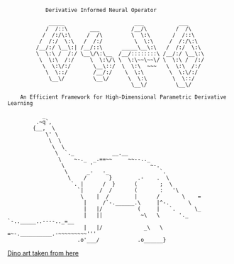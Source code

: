 				Derivative Informed Neural Operator

			     _____                      ___           ___     
			    /  /::\       ___          /__/\         /  /\    
			   /  /:/\:\     /  /\         \  \:\       /  /::\   
			  /  /:/  \:\   /  /:/          \  \:\     /  /:/\:\  
			 /__/:/ \__\:| /__/::\      _____\__\:\   /  /:/  \:\ 
			 \  \:\ /  /:/ \__\/\:\__  /__/::::::::\ /__/:/ \__\:\
			  \  \:\  /:/     \  \:\/\ \  \:\~~\~~\/ \  \:\ /  /:/
			   \  \:\/:/       \__\::/  \  \:\  ~~~   \  \:\  /:/ 
			    \  \::/        /__/:/    \  \:\        \  \:\/:/  
			     \__\/         \__\/      \  \:\        \  \::/   
			                               \__\/         \__\/    

		An Efficient Framework for High-Dimensional Parametric Derivative Learning

			   _
			 .~q`,
			{__,  \
			    \' \
			     \  \
			      \  \
			       \  `._            __.__
			        \    ~-._  _.==~~     ~~--.._
			         \        '                  ~-.
			          \      _-   -_                `.
			           \    /       }        .-    .  \
			            `. |      /  }      (       ;  \
			              `|     /  /       (       :   '\
			               \    |  /        |      /       \    =
			                |     /`-.______.\     |^-.      \
			                |   |/           (     |   `.      \_
			                |   ||            ~\   \      '._    `-.._____..----.._=__
			                |   |/             _\   \      =~-.__________.-~~~~~~~~~'''
			              .o'___/            .o______}					

[Dino art taken from here](https://www.asciiart.eu/animals/reptiles/dinosaurs)


